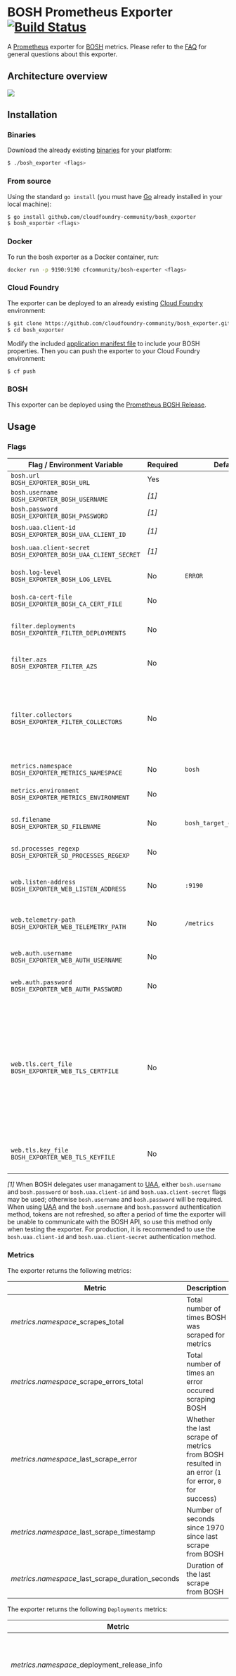 # BOSH Prometheus Exporter [![Build Status](https://travis-ci.org/cloudfoundry-community/bosh_exporter.png)](https://travis-ci.org/cloudfoundry-community/bosh_exporter)

A [Prometheus][prometheus] exporter for [BOSH][bosh] metrics. Please refer to the [FAQ][faq] for general questions about this exporter.

## Architecture overview

![](https://cdn.rawgit.com/cloudfoundry-community/bosh_exporter/master/architecture/architecture.svg)

## Installation

### Binaries

Download the already existing [binaries][binaries] for your platform:

```bash
$ ./bosh_exporter <flags>
```

### From source

Using the standard `go install` (you must have [Go][golang] already installed in your local machine):

```bash
$ go install github.com/cloudfoundry-community/bosh_exporter
$ bosh_exporter <flags>
```

### Docker

To run the bosh exporter as a Docker container, run:

```bash
docker run -p 9190:9190 cfcommunity/bosh-exporter <flags>
```

### Cloud Foundry

The exporter can be deployed to an already existing [Cloud Foundry][cloudfoundry] environment:

```bash
$ git clone https://github.com/cloudfoundry-community/bosh_exporter.git
$ cd bosh_exporter
```

Modify the included [application manifest file][manifest] to include your BOSH properties. Then you can push the exporter to your Cloud Foundry environment:

```bash
$ cf push
```

### BOSH

This exporter can be deployed using the [Prometheus BOSH Release][prometheus-boshrelease].

## Usage

### Flags

| Flag / Environment Variable | Required | Default | Description |
| --------------------------- | -------- | ------- | ----------- |
| `bosh.url`<br />`BOSH_EXPORTER_BOSH_URL` | Yes | | BOSH URL |
| `bosh.username`<br />`BOSH_EXPORTER_BOSH_USERNAME` | *[1]* | | BOSH Username |
| `bosh.password`<br />`BOSH_EXPORTER_BOSH_PASSWORD` | *[1]* | | BOSH Password |
| `bosh.uaa.client-id`<br />`BOSH_EXPORTER_BOSH_UAA_CLIENT_ID` | *[1]* | | BOSH UAA Client ID |
| `bosh.uaa.client-secret`<br />`BOSH_EXPORTER_BOSH_UAA_CLIENT_SECRET` | *[1]* | | BOSH UAA Client Secret |
| `bosh.log-level`<br />`BOSH_EXPORTER_BOSH_LOG_LEVEL` | No | `ERROR` | BOSH Log Level (`DEBUG`, `INFO`, `WARN`, `ERROR`, `NONE`) |
| `bosh.ca-cert-file`<br />`BOSH_EXPORTER_BOSH_CA_CERT_FILE` | No | | BOSH CA Certificate file |
| `filter.deployments`<br />`BOSH_EXPORTER_FILTER_DEPLOYMENTS` | No | | Comma separated deployments to filter |
| `filter.azs`<br />`BOSH_EXPORTER_FILTER_AZS` | No | | Comma separated AZs to filter |
| `filter.collectors`<br />`BOSH_EXPORTER_FILTER_COLLECTORS` | No | | Comma separated collectors to filter. If not set, all collectors will be enabled  (`Deployments`, `Jobs`, `ServiceDiscovery`) |
| `metrics.namespace`<br />`BOSH_EXPORTER_METRICS_NAMESPACE` | No | `bosh` | Metrics Namespace |
| `metrics.environment`<br />`BOSH_EXPORTER_METRICS_ENVIRONMENT` | No | | Environment label to be attached to metrics |
| `sd.filename`<br />`BOSH_EXPORTER_SD_FILENAME` | No | `bosh_target_groups.json` | Full path to the Service Discovery output file |
| `sd.processes_regexp`<br />`BOSH_EXPORTER_SD_PROCESSES_REGEXP` | No | | Regexp to filter Service Discovery processes names |
| `web.listen-address`<br />`BOSH_EXPORTER_WEB_LISTEN_ADDRESS` | No | `:9190` | Address to listen on for web interface and telemetry |
| `web.telemetry-path`<br />`BOSH_EXPORTER_WEB_TELEMETRY_PATH` | No | `/metrics` | Path under which to expose Prometheus metrics |
| `web.auth.username`<br />`BOSH_EXPORTER_WEB_AUTH_USERNAME` | No | | Username for web interface basic auth |
| `web.auth.password`<br />`BOSH_EXPORTER_WEB_AUTH_PASSWORD` | No | | Password for web interface basic auth |
| `web.tls.cert_file`<br />`BOSH_EXPORTER_WEB_TLS_CERTFILE` | No | | Path to a file that contains the TLS certificate (PEM format). If the certificate is signed by a certificate authority, the file should be the concatenation of the server's certificate, any intermediates, and the CA's certificate |
| `web.tls.key_file`<br />`BOSH_EXPORTER_WEB_TLS_KEYFILE` | No | | Path to a file that contains the TLS private key (PEM format) |

*[1]* When BOSH delegates user managament to [UAA][bosh_uaa], either `bosh.username` and `bosh.password` or `bosh.uaa.client-id` and `bosh.uaa.client-secret` flags may be used; otherwise `bosh.username` and `bosh.password` will be required. When using [UAA][bosh_uaa] and the `bosh.username` and `bosh.password` authentication method, tokens are not refreshed, so after a period of time the exporter will be unable to communicate with the BOSH API, so use this method only when testing the exporter. For production, it is recommended to use the `bosh.uaa.client-id` and `bosh.uaa.client-secret` authentication method.

### Metrics

The exporter returns the following metrics:

| Metric | Description | Labels |
| ------ | ----------- | ------ |
| *metrics.namespace*_scrapes_total | Total number of times BOSH was scraped for metrics | `environment`, `bosh_name`, `bosh_uuid` |
| *metrics.namespace*_scrape_errors_total | Total number of times an error occured scraping BOSH | `environment`, `bosh_name`, `bosh_uuid` |
| *metrics.namespace*_last_scrape_error | Whether the last scrape of metrics from BOSH resulted in an error (`1` for error, `0` for success) | `environment`, `bosh_name`, `bosh_uuid` |
| *metrics.namespace*_last_scrape_timestamp | Number of seconds since 1970 since last scrape from BOSH | `environment`, `bosh_name`, `bosh_uuid` |
| *metrics.namespace*_last_scrape_duration_seconds | Duration of the last scrape from BOSH | `environment`, `bosh_name`, `bosh_uuid` |

The exporter returns the following `Deployments` metrics:

| Metric | Description | Labels |
| ------ | ----------- | ------ |
| *metrics.namespace*_deployment_release_info | Labeled BOSH Deployment Release Info with a constant `1` value | `environment`, `bosh_name`, `bosh_uuid`, `bosh_deployment`, `bosh_release_name`, `bosh_release_version` |
| *metrics.namespace*_deployment_stemcell_info | Labeled BOSH Deployment Stemcell Info with a constant `1` value | `environment`, `bosh_name`, `bosh_uuid`, `bosh_deployment`, `bosh_stemcell_name`, `bosh_stemcell_version`, `bosh_stemcell_os_name` |
| *metrics.namespace*_last_deployments_scrape_timestamp | Number of seconds since 1970 since last scrape of Deployments metrics from BOSH | `environment`, `bosh_name`, `bosh_uuid` |
| *metrics.namespace*_last_deployments_scrape_duration_seconds | Duration of the last scrape of Deployments metrics from BOSH | `environment`, `bosh_name`, `bosh_uuid` |

The exporter returns the following `Jobs` metrics:

| Metric | Description | Labels |
| ------ | ----------- | ------ |
| *metrics.namespace*_job_healthy | BOSH Job Healthy (1 for healthy, 0 for unhealthy) | `environment`, `bosh_name`, `bosh_uuid`, `bosh_deployment`, `bosh_job_name`, `bosh_job_id`, `bosh_job_index`, `bosh_job_az`, `bosh_job_ip` |
| *metrics.namespace*_job_load_avg01 | BOSH Job Load avg01 | `environment`, `bosh_name`, `bosh_uuid`, `bosh_deployment`, `bosh_job_name`, `bosh_job_id`, `bosh_job_index`, `bosh_job_az`, `bosh_job_ip` |
| *metrics.namespace*_job_load_avg05 | BOSH Job Load avg05 | `environment`, `bosh_name`, `bosh_uuid`, `bosh_deployment`, `bosh_job_name`, `bosh_job_id`, `bosh_job_index`, `bosh_job_az`, `bosh_job_ip` |
| *metrics.namespace*_job_load_avg15 | BOSH Job Load avg15 | `environment`, `bosh_name`, `bosh_uuid`, `bosh_deployment`, `bosh_job_name`, `bosh_job_id`, `bosh_job_index`, `bosh_job_az`, `bosh_job_ip` |
| *metrics.namespace*_job_cpu_sys | BOSH Job CPU System | `environment`, `bosh_name`, `bosh_uuid`, `bosh_deployment`, `bosh_job_name`, `bosh_job_id`, `bosh_job_index`, `bosh_job_az`, `bosh_job_ip` |
| *metrics.namespace*_job_cpu_user | BOSH Job CPU User | `environment`, `bosh_name`, `bosh_uuid`, `bosh_deployment`, `bosh_job_name`, `bosh_job_id`, `bosh_job_index`, `bosh_job_az`, `bosh_job_ip` |
| *metrics.namespace*_job_cpu_wait | BOSH Job CPU Wait | `environment`, `bosh_name`, `bosh_uuid`, `bosh_deployment`, `bosh_job_name`, `bosh_job_id`, `bosh_job_index`, `bosh_job_az`, `bosh_job_ip` |
| *metrics.namespace*_job_mem_kb | BOSH Job Memory KB | `environment`, `bosh_name`, `bosh_uuid`, `bosh_deployment`, `bosh_job_name`, `bosh_job_id`, `bosh_job_index`, `bosh_job_az`, `bosh_job_ip` |
| *metrics.namespace*_job_mem_percent | BOSH Job Memory Percent | `environment`, `bosh_name`, `bosh_uuid`, `bosh_deployment`, `bosh_job_name`, `bosh_job_id`, `bosh_job_index`, `bosh_job_az`, `bosh_job_ip` |
| *metrics.namespace*_job_swap_kb | BOSH Job Swap KB | `environment`, `bosh_name`, `bosh_uuid`, `bosh_deployment`, `bosh_job_name`, `bosh_job_id`, `bosh_job_index`, `bosh_job_az`, `bosh_job_ip` |
| *metrics.namespace*_job_swap_percent | BOSH Job Swap Percent | `environment`, `bosh_name`, `bosh_uuid`, `bosh_deployment`, `bosh_job_name`, `bosh_job_id`, `bosh_job_index`, `bosh_job_az`, `bosh_job_ip` |
| *metrics.namespace*_job_system_disk_inode_percent | BOSH Job System Disk Inode Percent | `environment`, `bosh_name`, `bosh_uuid`, `bosh_deployment`, `bosh_job_name`, `bosh_job_id`, `bosh_job_index`, `bosh_job_az`, `bosh_job_ip` |
| *metrics.namespace*_job_system_disk_percent | BOSH Job System Disk Percent | `environment`, `bosh_name`, `bosh_uuid`, `bosh_deployment`, `bosh_job_name`, `bosh_job_id`, `bosh_job_index`, `bosh_job_az`, `bosh_job_ip` |
| *metrics.namespace*_job_ephemeral_disk_inode_percent | BOSH Job Ephemeral Disk Inode Percent | `environment`, `bosh_name`, `bosh_uuid`, `bosh_deployment`, `bosh_job_name`, `bosh_job_id`, `bosh_job_index`, `bosh_job_az`, `bosh_job_ip` |
| *metrics.namespace*_job_ephemeral_disk_percent | BOSH Job Ephemeral Disk Percent | `environment`, `bosh_name`, `bosh_uuid`, `bosh_deployment`, `bosh_job_name`, `bosh_job_id`, `bosh_job_index`, `bosh_job_az`, `bosh_job_ip` |
| *metrics.namespace*_job_persistent_disk_inode_percent | BOSH Job Persistent Disk Inode Percent | `environment`, `bosh_name`, `bosh_uuid`, `bosh_deployment`, `bosh_job_name`, `bosh_job_id`, `bosh_job_index`, `bosh_job_az`, `bosh_job_ip` |
| *metrics.namespace*_job_persistent_disk_percent | BOSH Job Persistent Disk Percent | `environment`, `bosh_name`, `bosh_uuid`, `bosh_deployment`, `bosh_job_name`, `bosh_job_id`, `bosh_job_index`, `bosh_job_az`, `bosh_job_ip` |
| *metrics.namespace*_job_process_healthy | BOSH Job Process Healthy (1 for healthy, 0 for unhealthy) | `environment`, `bosh_name`, `bosh_uuid`, `bosh_deployment`, `bosh_job_name`, `bosh_job_id`, `bosh_job_index`, `bosh_job_az`, `bosh_job_ip`, `bosh_job_process_name` |
| *metrics.namespace*_job_process_uptime_seconds | BOSH Job Process Uptime in seconds | `environment`, `bosh_name`, `bosh_uuid`, `bosh_deployment`, `bosh_job_name`, `bosh_job_id`, `bosh_job_index`, `bosh_job_az`, `bosh_job_ip`, `bosh_job_process_name` |
| *metrics.namespace*_job_process_cpu_total | BOSH Job Process CPU Total | `environment`, `bosh_name`, `bosh_uuid`, `bosh_deployment`, `bosh_job_name`, `bosh_job_id`, `bosh_job_index`, `bosh_job_az`, `bosh_job_ip`, `bosh_job_process_name` |
| *metrics.namespace*_job_process_mem_kb | BOSH Job Process Memory KB | `environment`, `bosh_name`, `bosh_uuid`, `bosh_deployment`, `bosh_job_name`, `bosh_job_id`, `bosh_job_index`, `bosh_job_az`, `bosh_job_ip`, `bosh_job_process_name` |
| *metrics.namespace*_job_process_mem_percent | BOSH Job Process Memory Percent | `environment`, `bosh_name`, `bosh_uuid`, `bosh_deployment`, `bosh_job_name`, `bosh_job_id`, `bosh_job_index`, `bosh_job_az`, `bosh_job_ip`, `bosh_job_process_name` |
| *metrics.namespace*_last_jobs_scrape_timestamp | Number of seconds since 1970 since last scrape of Job metrics from BOSH | `environment`, `bosh_name`, `bosh_uuid` |
| *metrics.namespace*_last_jobs_scrape_duration_seconds | Duration of the last scrape of Job metrics from BOSH | `environment`, `bosh_name`, `bosh_uuid` |

The exporter returns the following `ServiceDiscovery` metrics:

| Metric | Description | Labels |
| ------ | ----------- | ------ |
| *metrics.namespace*_last_service_discovery_scrape_timestamp | Number of seconds since 1970 since last scrape of Service Discovery from BOSH | `environment`, `bosh_name`, `bosh_uuid` |
| *metrics.namespace*_last_service_discovery_scrape_duration_seconds | Duration of the last scrape of Service Discovery from BOSH | `environment`, `bosh_name`, `bosh_uuid` |

### Service Discovery

If the `ServiceDiscovery` collector is enabled, the exporter will write a `json` file at the `sd.filename` location containing a list of static configs that can be used with the Prometheus [file-based service discovery][file_sd_config] mechanism:

```json
[
  {
    "targets": ["10.244.0.12"],
    "labels":
      {
        "__meta_bosh_job_process_name": "bosh_exporter"
      }
  },
  {
    "targets": ["10.244.0.11", "10.244.0.12", "10.244.0.13", "10.244.0.14"],
    "labels":
      {
        "__meta_bosh_job_process_name": "node_exporter"
      }
  }
]
```

The list of targets can be filtered using the `sd.processes_regexp` flag.

## Contributing

Refer to the [contributing guidelines][contributing].

## License

Apache License 2.0, see [LICENSE][license].

[binaries]: https://github.com/cloudfoundry-community/bosh_exporter/releases
[bosh]: https://bosh.io
[bosh_uaa]: http://bosh.io/docs/director-users-uaa.html
[cloudfoundry]: https://www.cloudfoundry.org/
[contributing]: https://github.com/cloudfoundry-community/bosh_exporter/blob/master/CONTRIBUTING.md
[faq]: https://github.com/cloudfoundry-community/bosh_exporter/blob/master/FAQ.md
[file_sd_config]: https://prometheus.io/docs/operating/configuration/#&lt;file_sd_config&gt;
[golang]: https://golang.org/
[license]: https://github.com/cloudfoundry-community/bosh_exporter/blob/master/LICENSE
[manifest]: https://github.com/cloudfoundry-community/bosh_exporter/blob/master/manifest.yml
[prometheus]: https://prometheus.io/
[prometheus-boshrelease]: https://github.com/cloudfoundry-community/prometheus-boshrelease
